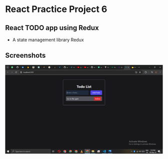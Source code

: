 # React Practice Project 6
## React TODO app using Redux
- A state management library Redux
## Screenshots

![App Screenshot](https://github.com/LokeshAlli21/React-Practice-Projects/blob/master/redux-practice/screenshots/1.png)

